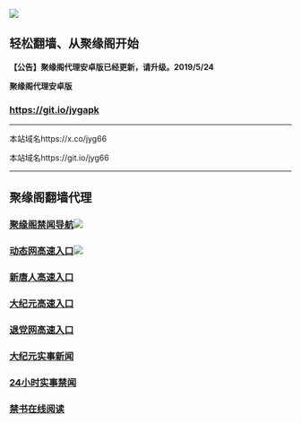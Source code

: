 ![](https://raw.githubusercontent.com/hao369/a/master/j.jpg)



## 轻松翻墙、从聚缘阁开始



**【公告】聚缘阁代理安卓版已经更新，请升级。2019/5/24**

 
**聚缘阁代理安卓版**
### https://git.io/jygapk  

***

本站域名https://x.co/jyg66 

本站域名https://git.io/jyg66



***




## 聚缘阁翻墙代理 



### [聚缘阁禁闻导航](https://g55t.erewygre.workers.dev/-----http://hao149.ie99.eu.org/)![](https://raw.githubusercontent.com/hao369/a/master/jyg.gif)



### [动态网高速入口](https://g55t.erewygre.workers.dev/-----http://hao149.ie99.eu.org/)![](https://raw.githubusercontent.com/hao369/a/master/jygdl.gif)


### [新唐人高速入口](https://g55t.erewygre.workers.dev/-----http://hao149.ie99.eu.org/)

### [大纪元高速入口](https://g55t.erewygre.workers.dev/-----http://hao149.ie99.eu.org/)

### [退党网高速入口](https://g55t.erewygre.workers.dev/-----http://hao149.ie99.eu.org/)






### [大纪元实事新闻](https://git.io/fjmgE)

### [24小时实事禁闻](https://git.io/fj3Go)

### [禁书在线阅读](https://git.io/fjJ5Z)






